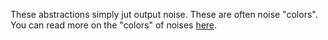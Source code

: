 These abstractions simply jut output noise. These are often noise "colors". You can read more on the "colors" of noises [here](https://en.wikipedia.org/wiki/Colors_of_noise).
